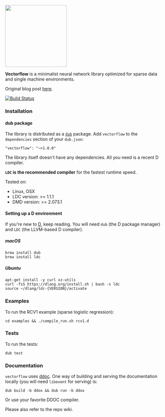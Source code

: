 <img src="http://ae.nflximg.net/vectorflow/vectorflow_logo.png" width="200">

**Vectorflow** is a minimalist neural network library optimized for sparse data and single machine environments.

Original blog post [here](https://medium.com/@NetflixTechBlog/introducing-vectorflow-fe10d7f126b8).

[![Build Status](https://travis-ci.org/Netflix/vectorflow.svg?branch=master)](https://travis-ci.org/Netflix/vectorflow)

### Installation

#### dub package
The library is distributed as a [`dub`](https://code.dlang.org/) package. Add `vectorflow` to the `dependencies` section of your `dub.json`:
```
"vectorflow": "~>1.0.0"
```

The library itself doesn't have any dependencies. All you need is a recent D compiler.

**`LDC` is the recommended compiler** for the fastest runtime speed. 

Tested on:
- Linux, OSX
- LDC version: >= 1.1.1
- DMD version: >= 2.073.1

#### Setting up a D environment 
If you're new to [D](http://dlang.org/), keep reading. You will need `dub` (the D package manager) and `LDC` (the LLVM-based D compiler).
##### macOS
```
brew install dub
brew install ldc
```
##### Ubuntu
```
apt-get install -y curl xz-utils
curl -fsS https://dlang.org/install.sh | bash -s ldc
source ~/dlang/ldc-{VERSION}/activate
```

### Examples
To run the RCV1 example (sparse logistic regression):
```
cd examples && ./compile_run.sh rcv1.d
```

### Tests
To run the tests:
```
dub test
```

### Documentation
`vectorflow` uses [ddoc](https://dlang.org/spec/ddoc.html).
One way of building and serving the documentation locally (you will need `libevent` for serving) is:
```
dub build -b ddox && dub run -b ddox
```
Or use your favorite DDOC compiler.

Please also refer to the repo wiki.
